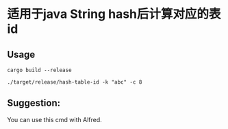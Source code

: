 # 适用于java String hash后计算对应的表id





## Usage

```
cargo build --release

./target/release/hash-table-id -k "abc" -c 8

```



## Suggestion:

You can use this cmd with Alfred.

